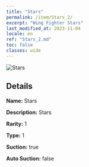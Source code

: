 ```yaml
---
title: "Stars"
permalink: /item/Stars_2/
excerpt: "Wing Fighter Stars"
last_modified_at: 2023-11-04
locale: en
ref: "Stars_2.md"
toc: false
classes: wide
---
```



 ![Stars](/images/item/Stars_p.png)



## Details

 **Name:** Stars 

 **Description:** Stars

 **Rarity:** 1 

 **Type:** 1 

 **Suction:** true 

 **Auto Suction:** false 



